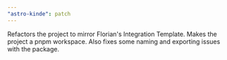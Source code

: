 ```yaml
---
"astro-kinde": patch
---
```


Refactors the project to mirror Florian's Integration Template. Makes the project a pnpm workspace. Also fixes some naming and exporting issues with the package.
